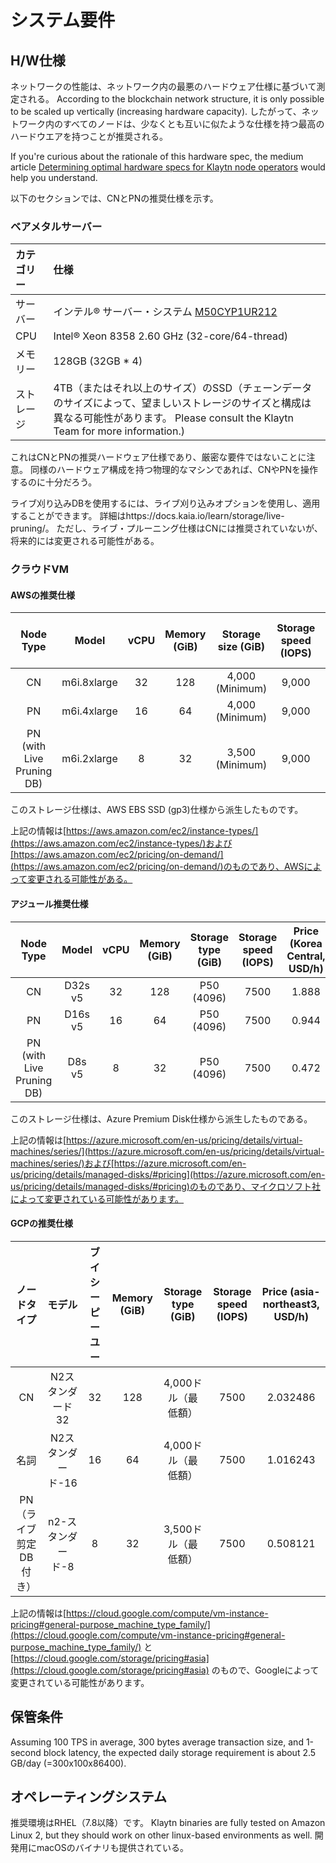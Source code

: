 # システム要件

## H/W仕様<a id="h-w-specification"></a>

ネットワークの性能は、ネットワーク内の最悪のハードウェア仕様に基づいて測定される。 According to the blockchain network structure, it is only possible to be scaled up vertically (increasing hardware capacity). したがって、ネットワーク内のすべてのノードは、少なくとも互いに似たような仕様を持つ最高のハードウエアを持つことが推奨される。

If you're curious about the rationale of this hardware spec, the medium article [Determining optimal hardware specs for Klaytn node operators](https://klaytn.foundation/node-operator-optimal-specs/) would help you understand.

以下のセクションでは、CNとPNの推奨仕様を示す。

### ベアメタルサーバー<a id="bare-metal-server"></a>

| カテゴリー | 仕様                                                                                                                                              |
| :---- | :---------------------------------------------------------------------------------------------------------------------------------------------- |
| サーバー  | インテル® サーバー・システム [M50CYP1UR212](https://www.intel.sg/content/www/xa/en/products/sku/214842/intel-server-system-m50cyp1ur212/specifications.html) |
| CPU   | Intel® Xeon 8358 2.60 GHz (32-core/64-thread)                                                                |
| メモリー  | 128GB (32GB \* 4)                                                                                                            |
| ストレージ | 4TB（またはそれ以上のサイズ）のSSD（チェーンデータのサイズによって、望ましいストレージのサイズと構成は異なる可能性があります。 Please consult the Klaytn Team for more information.)        |

これはCNとPNの推奨ハードウェア仕様であり、厳密な要件ではないことに注意。 同様のハードウェア構成を持つ物理的なマシンであれば、CNやPNを操作するのに十分だろう。

ライブ刈り込みDBを使用するには、ライブ刈り込みオプションを使用し、適用することができます。 詳細はhttps://docs.kaia.io/learn/storage/live-pruning/。 ただし、ライブ・プルーニング仕様はCNには推奨されていないが、将来的には変更される可能性がある。

### クラウドVM<a id="cloud-vm"></a>

#### AWSの推奨仕様<a id="recommended-specification-for-aws"></a>

|                   Node Type                  |            Model            | vCPU | Memory (GiB) | Storage size (GiB) | Storage speed (IOPS) | Price (Seoul region, USD/h) |
| :------------------------------------------: | :-------------------------: | :--: | :-----------------------------: | :-----------------------------------: | :-------------------------------------: | :--------------------------------------------: |
|                      CN                      | m6i.8xlarge |  32  |               128               |   4,000 (Minimum)  |                  9,000                  |              1.888             |
|                      PN                      | m6i.4xlarge |  16  |                64               |   4,000 (Minimum)  |                  9,000                  |              0.944             |
| PN (with Live Pruning DB) | m6i.2xlarge |   8  |                32               |   3,500 (Minimum)  |                  9,000                  |              0.472             |

このストレージ仕様は、AWS EBS SSD (gp3)仕様から派生したものです。

上記の情報は[https://aws.amazon.com/ec2/instance-types/](https://aws.amazon.com/ec2/instance-types/)および[https://aws.amazon.com/ec2/pricing/on-demand/](https://aws.amazon.com/ec2/pricing/on-demand/)のものであり、AWSによって変更される可能性がある。

#### アジュール推奨仕様<a id="recommended-specification-for-azure"></a>

|                   Node Type                  |  Model  | vCPU | Memory (GiB) | Storage type (GiB) | Storage speed (IOPS) | Price (Korea Central, USD/h) |
| :------------------------------------------: | :-----: | :--: | :-----------------------------: | :-----------------------------------: | :-------------------------------------: | :---------------------------------------------: |
|                      CN                      | D32s v5 |  32  |               128               |     P50 (4096)     |                   7500                  |              1.888              |
|                      PN                      | D16s v5 |  16  |                64               |     P50 (4096)     |                   7500                  |              0.944              |
| PN (with Live Pruning DB) |  D8s v5 |   8  |                32               |     P50 (4096)     |                   7500                  |              0.472              |

このストレージ仕様は、Azure Premium Disk仕様から派生したものである。

上記の情報は[https://azure.microsoft.com/en-us/pricing/details/virtual-machines/series/](https://azure.microsoft.com/en-us/pricing/details/virtual-machines/series/)および[https://azure.microsoft.com/en-us/pricing/details/managed-disks/#pricing](https://azure.microsoft.com/en-us/pricing/details/managed-disks/#pricing)のものであり、マイクロソフト社によって変更されている可能性があります。

#### GCPの推奨仕様<a id="recommended-specification-for-gcp"></a>

|     ノードタイプ    |     モデル     | ブイシーピーユー | Memory (GiB) | Storage type (GiB) | Storage speed (IOPS) | Price (asia-northeast3, USD/h) |
| :-----------: | :---------: | :------: | :-----------------------------: | :-----------------------------------: | :-------------------------------------: | :-----------------------------------------------: |
|       CN      |  N2スタンダード32 |    32    |               128               |              4,000ドル（最低額）             |                   7500                  |              2.032486             |
|       名詞      | N2スタンダード-16 |    16    |                64               |              4,000ドル（最低額）             |                   7500                  |              1.016243             |
| PN（ライブ剪定DB付き） | n2-スタンダード-8 |     8    |                32               |              3,500ドル（最低額）             |                   7500                  |              0.508121             |

上記の情報は[https://cloud.google.com/compute/vm-instance-pricing#general-purpose_machine_type_family/](https://cloud.google.com/compute/vm-instance-pricing#general-purpose_machine_type_family/) と[https://cloud.google.com/storage/pricing#asia](https://cloud.google.com/storage/pricing#asia) のもので、Googleによって変更されている可能性があります。

## 保管条件<a id="storage-requirements"></a>

Assuming 100 TPS in average, 300 bytes average transaction size, and 1-second block latency, the expected daily storage requirement is about 2.5 GB/day (=300x100x86400).

## オペレーティングシステム<a id="operating-system"></a>

推奨環境はRHEL（7.8以降）です。
Klaytn binaries are fully tested on Amazon Linux 2, but they should work on other linux-based environments as well. 開発用にmacOSのバイナリも提供されている。
